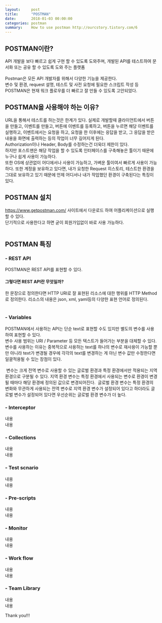 ```yaml
---
layout:     post
title:      "POSTMAN"
date:       2018-01-03 00:00:00
categories: postman
summary:    How to use postman http://ourcstory.tistory.com/6 
---
```


## POSTMAN이란?

API 개발을 보다 빠르고 쉽게 구현 할 수 있도록 도와주며, 개발된 API를 테스트하여 문서화 또는 공유 할 수 있도록 도와 주는 플랫폼<br><br>
Postman은 모든 API 개발자를 위해서 다양한 기능을 제공한다. <br>
변수 및 환경, request 설명, 테스트 및 사전 요청에 필요한 스크립트 작성 등 POSTMAN은 현재 워크 플로우를 더 빠르고 잘 만들 수 있도록 고안되었다.

## POSTMAN을 사용해야 하는 이유?

URL을 통해서 테스트를 하는것은 한계가 있다. 실제로 개발할때 클라이언트에서 버튼을 만들고, 이벤트를 만들고, 버튼에 이벤트를 등록하고, 버튼을 누르면 해당 이벤트를 실행하고, 이벤트에서는 요청을 하고, 요청을 한 이후에는 응답을 받고, 그 응답을 받은 내용을 화면에 출력하는 등의 작업이 너무 길어지게 된다.  
Authorization이나 Header, Body를 수정하는건 더욱더 제한이 있다.<br> 
하지만 포스트맨은 해당 작업을 할 수 있도록 인터페이스를 구축해놓은 툴이기 때문에 누구나 쉽게 사용이 가능하다. <br>
또한 OS에 상관없이 어디에서나 사용이 가능하고, 가벼운 툴이여서 빠르게 사용이 가능하다. 또한 계정을 보유하고 있다면, 내가 요청한 Request 히스토리, 테스트한 환경을 그대로 보유하고 있기 때문에 언제 어디서나 내가 작업했던 환경이 구축된다는 특징이 있다. 

## POSTMAN 설치

https://www.getpostman.com/ 사이트에서 다운로드 하여 어플리케이션으로 실행할 수 있다.<br>
단기적으로 사용한다고 하면 굳이 회원가입없이 바로 사용 가능하다. <br><br>
<img src="/resource/images/post/postman_download.png" style="max-width: 638px;" alt="">

## POSTMAN 특징

### - REST API

POSTMAN은 REST API를 표현할 수 있다. <br>
#### 그렇다면 REST API란 무엇일까? 
한 문장으로 정의한다면 HTTP URI로 잘 표현된 리소스에 대한 행위를 HTTP Method로 정의한다. 리소스의 내용은 json, xml, yaml등의 다양한 표현 언어로 정의된다. <br><br>
<img src="/resource/images/post/restapi.png" style="max-width: 638px;" alt="">

### - Variables

POSTMAN에서 사용하는 API는 단순 text로 표현할 수도 있지만 별도의 변수를 사용하여 표현할 수 있다.<br>
변수 사용 범위는 URI / Parameter 등 모든 텍스트가 들어가는 부분을 대체할 수 있다. <br>
변수를 사용하는 이유는 중복적으로 사용하는 text를 하나의 변수로 재사용이 가능할 뿐만 아니라 text가 변경될 경우에 각각의 text를 변경하는 게 아닌 변수 값만 수정한다면 일괄적용될 수 있는 장점이 있다. <br><br>
<img src="/resource/images/post/variable.png" style="max-width: 638px;" alt="">
변수는 크게 전역 변수로 사용할 수 있는 글로벌 환경과 특정 환경에서만 적용되는 지역 환경으로 구분될 수 있다. 
지역 환경 변수는 특정 환경에서 사용되는 변수로 환경이 변경될 때마다 해당 환경에 정의된 값으로 변경되어진다. 
<img src="/resource/images/post/variable-local.png" style="max-width: 638px;" alt="">
글로벌 환경 변수는 특정 환경의 변화와 무관하게 사용되는 전역 변수로 지역 환경 변수가 설정되어 있다고 하더라도 글로벌 변수가 설정되어 있다면 우선순위는 글로벌 환경 변수가 더 높다. 
<img src="/resource/images/post/variable-global.png" style="max-width: 638px;" alt="">

### - Interceptor

내용<br>
내용

### - Collections

내용<br>
내용

### - Test scnario

내용<br>
내용

### - Pre-scripts

내용<br>
내용

### - Monitor

내용<br>
내용

### - Work flow

내용<br>
내용

### - Team Library

내용<br>
내용

Thank you!!!